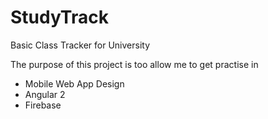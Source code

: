 # StudyTrack
Basic Class Tracker for University

The purpose of this project is too allow me to get practise in
* Mobile Web App Design
* Angular 2
* Firebase
